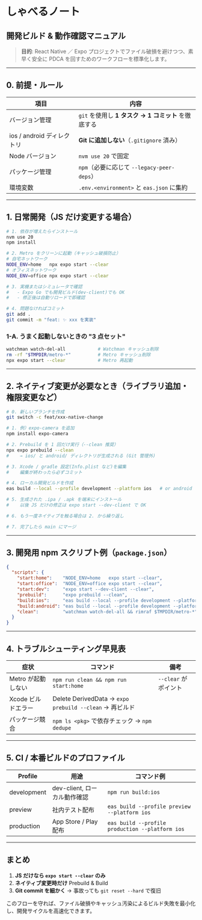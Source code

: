# しゃべるノート  
## 開発ビルド & 動作確認マニュアル

> **目的**: React Native ／ Expo プロジェクトでファイル破損を避けつつ、素早く安全に PDCA を回すためのワークフローを標準化します。

---

## 0. 前提・ルール

| 項目 | 内容 |
| --- | --- |
| バージョン管理 | `git` を使用し **1 タスク → 1 コミット** を徹底する |
| ios / android ディレクトリ | **Git に追加しない**（`.gitignore` 済み） |
| Node バージョン | `nvm use 20` で固定 |
| パッケージ管理 | `npm`（必要に応じて `--legacy-peer-deps`） |
| 環境変数 | `.env.<environment>` と `eas.json` に集約 |

---

## 1. 日常開発（JS だけ変更する場合）

```bash
# 1. 依存が増えたらインストール
nvm use 20
npm install

# 2. Metro をクリーンに起動（キャッシュ破損防止）
# 自宅ネットワーク
NODE_ENV=home   npx expo start --clear
# オフィスネットワーク
NODE_ENV=office npx expo start --clear

# 3. 実機またはシミュレータで確認
#   - Expo Go でも開発ビルド(dev-client)でも OK
#   - 修正後は自動リロードで即確認

# 4. 問題なければコミット
git add .
git commit -m "feat: ✨ xxx を実装"
```

### 1-A. うまく起動しないときの "3 点セット"

```bash
watchman watch-del-all            # Watchman キャッシュ削除
rm -rf "$TMPDIR/metro-*"          # Metro キャッシュ削除
npx expo start --clear            # Metro 再起動
```

---

## 2. ネイティブ変更が必要なとき（ライブラリ追加・権限変更など）

```bash
# 0. 新しいブランチを作成
git switch -c feat/xxx-native-change

# 1. 例）expo-camera を追加
npm install expo-camera

# 2. Prebuild を 1 回だけ実行（--clean 推奨）
npx expo prebuild --clean
#    → ios/ と android/ ディレクトリが生成される (Git 管理外)

# 3. Xcode / gradle 設定(Info.plist など)を編集
#    編集が終わったら必ずコミット

# 4. ローカル開発ビルドを作成
eas build --local --profile development --platform ios   # or android

# 5. 生成された .ipa / .apk を端末にインストール
#    以後 JS だけの修正は expo start --dev-client で OK

# 6. もう一度ネイティブを触る場合は 2. から繰り返し

# 7. 完了したら main にマージ
```

---

## 3. 開発用 npm スクリプト例（`package.json`）

```json
{
  "scripts": {
    "start:home":    "NODE_ENV=home   expo start --clear",
    "start:office":  "NODE_ENV=office expo start --clear",
    "start:dev":     "expo start --dev-client --clear",
    "prebuild":      "expo prebuild --clean",
    "build:ios":     "eas build --local --profile development --platform ios",
    "build:android": "eas build --local --profile development --platform android",
    "clean":         "watchman watch-del-all && rimraf $TMPDIR/metro-*"
  }
}
```

---

## 4. トラブルシューティング早見表

| 症状 | コマンド | 備考 |
| --- | --- | --- |
| Metro が起動しない | `npm run clean && npm run start:home` | `--clear` がポイント |
| Xcode ビルドエラー | Delete DerivedData → `expo prebuild --clean` → 再ビルド | |
| パッケージ競合 | `npm ls <pkg>` で依存チェック → `npm dedupe` | |

---

## 5. CI / 本番ビルドのプロファイル

| Profile | 用途 | コマンド例 |
| --- | --- | --- |
| development | dev-client, ローカル動作確認 | `npm run build:ios` |
| preview | 社内テスト配布 | `eas build --profile preview --platform ios` |
| production | App Store / Play 配布 | `eas build --profile production --platform ios` |

---

## まとめ

1. **JS だけなら `expo start --clear` のみ**
2. **ネイティブ変更時だけ** Prebuild & Build
3. **Git commit を細かく** → 事故っても `git reset --hard` で復旧

このフローを守れば、ファイル破損やキャッシュ汚染によるビルド失敗を最小化し、開発サイクルを高速化できます。 